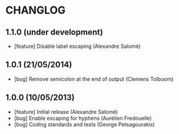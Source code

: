 # CHANGLOG

## 1.1.0 (under development)

* [feature] Disable label escaping (Alexandre Salomé)

## 1.0.1 (21/05/2014)

* [bug] Remove semicolon at the end of output (Clemens Tolboom)

## 1.0.0 (10/05/2013)

* [feature] Initial release (Alexandre Salomé)
* [bug] Enable escaping for hyphens (Aurélien Fredouelle)
* [bug] Coding standards and tests (George Petsagourakis)
